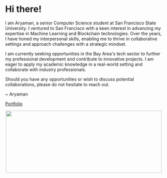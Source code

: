 <h1 align="left">Hi there!
</h1>


<p align="left">
I am Aryaman, a senior Computer Science student at San Francisco State University. I ventured to San Francisco with a keen interest in advancing my expertise in Machine Learning and Blockchain technologies. Over the years, I have honed my interpersonal skills, enabling me to thrive in collaborative settings and approach challenges with a strategic mindset.

I am currently seeking opportunities in the Bay Area's tech sector to further my professional development and contribute to innovative projects. I am eager to apply my academic knowledge in a real-world setting and collaborate with industry professionals.

Should you have any opportunities or wish to discuss potential collaborations, please do not hesitate to reach out.

~ Aryaman
</p>

[Portfolio](https://aryamanwastaken-github-io.vercel.app/)

<p align="center">

<img syle="vertical-align=center;" height="200" width="500" src="https://github-readme-streak-stats.herokuapp.com?user=aryamanwastaken&theme=midnight-purple&fire=ff4a00"/> 

</p>

